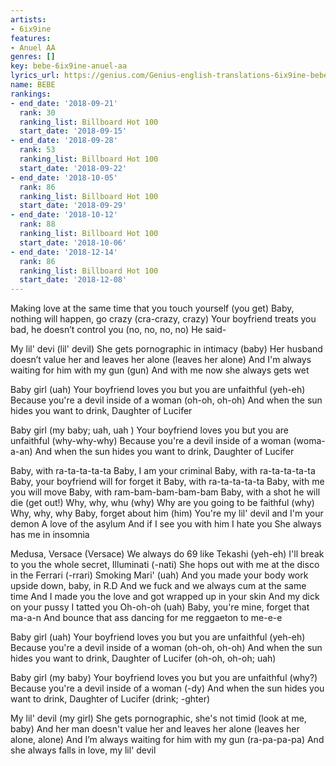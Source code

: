 ```yaml
---
artists:
- 6ix9ine
features:
- Anuel AA
genres: []
key: bebe-6ix9ine-anuel-aa
lyrics_url: https://genius.com/Genius-english-translations-6ix9ine-bebe-ft-anuel-aa-english-translation-lyrics
name: BEBE
rankings:
- end_date: '2018-09-21'
  rank: 30
  ranking_list: Billboard Hot 100
  start_date: '2018-09-15'
- end_date: '2018-09-28'
  rank: 53
  ranking_list: Billboard Hot 100
  start_date: '2018-09-22'
- end_date: '2018-10-05'
  rank: 86
  ranking_list: Billboard Hot 100
  start_date: '2018-09-29'
- end_date: '2018-10-12'
  rank: 88
  ranking_list: Billboard Hot 100
  start_date: '2018-10-06'
- end_date: '2018-12-14'
  rank: 86
  ranking_list: Billboard Hot 100
  start_date: '2018-12-08'
---
```

Making love at the same time that you touch yourself (you get)
Baby, nothing will happen, go crazy (cra-crazy, crazy)
Your boyfriend treats you bad, he doesn’t control you (no, no, no, no)
He said-


My lil' devi (lil' devil)
She gets pornographic in intimacy (baby)
Her husband doesn’t value her and leaves her alone (leaves her alone)
And I'm always waiting for him with my gun (gun)
And with me now she always gets wet


Baby girl (uah)
Your boyfriend loves you but you are unfaithful (yeh-eh)
Because you're a devil inside of a woman (oh-oh, oh-oh)
And when the sun hides you want to drink, Daughter of Lucifer

Baby girl (my baby; uah, uah )
Your boyfriend loves you but you are unfaithful (why-why-why)
Because you're a devil inside of a woman (woma-a-an)
And when the sun hides you want to drink, Daughter of Lucifer


Baby, with ra-ta-ta-ta-ta
Baby, I am your criminal
Baby, with ra-ta-ta-ta-ta
Baby, your boyfriend will for forget it
Baby, with ra-ta-ta-ta-ta
Baby, with me you will move
Baby, with ram-bam-bam-bam-bam
Baby, with a shot he will die (get out!)
Why, why, whu (why)
Why are you going to be faithful (why)
Why, why, why
Baby, forget about him (him)
You're my lil' devil and I'm your demon
A love of the asylum
And if I see you with him I hate you
She always has me in insomnia


Medusa, Versace (Versace)
We always do 69 like Tekashi (yeh-eh)
I'll break to you the whole secret, Illuminati (-nati)
She hops out with me at the disco in the Ferrari (-rrari)
Smoking Mari' (uah)
And you made your body work upside down, baby, in R.D
And we fuck and we always cum at the same time
And I made you the love and got wrapped up in your skin
And my dick on your pussy I tatted you
Oh-oh-oh (uah)
Baby, you're mine, forget that ma-a-n
And bounce that ass dancing for me reggaeton to me-e-e


Baby girl (uah)
Your boyfriend loves you but you are unfaithful (yeh-eh)
Because you're a devil inside of a woman (oh-oh, oh-oh)
And when the sun hides you want to drink, Daughter of Lucifer (oh-oh, oh-oh; uah)

Baby girl (my baby)
Your boyfriend loves you but you are unfaithful (why?)
Because you're a devil inside of a woman (-dy)
And when the sun hides you want to drink, Daughter of Lucifer (drink; -ghter)


My lil' devil (my girl)
She gets pornographic, she's not timid (look at me, baby)
And her man doesn't value her and leaves her alone (leaves her alone, alone)
And I’m always waiting for him with my gun (ra-pa-pa-pa)
And she always falls in love, my lil' devil
